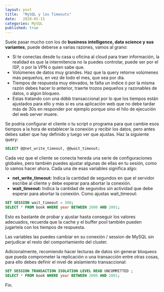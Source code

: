 ```yaml
---
layout: post
title:  "MySQL y los Timeouts"
date:   2020-05-15
categories: MySQL
published: true
---
```


Suele pasar mucho con los de **business intelligence, data science y sus variantes**, puede deberse a varias razones, vamos al grano:

- Si te conectas desde tu casa u oficina al cloud para traer información, la realidad es que la intermitencia no la puedes controlar, puede ser por el ISP, o por la VPN o quien sabe que.
- Volúmenes de datos muy grandes. Haz que la query retorne volúmenes más pequeños, en vez de todo el mes, que sea por día.
- Tiempos de respuesta muy elevados, te falta un indice ó por la misma razón debes hacer lo anterior, traerte trozos pequeños y razonables de datos, o algún bloqueo.
- Estas tratando con una ddbb transaccional por lo que los tiempos están ajustados para ello y más si es una aplicación web que no debe tardar más de 30s en responder por ejemplo porque sino el hilo de ejecución del web server muere.

Se podría configurar el cliente o tu script o programa para que cambie esos tiempos a la hora de establecer la conexión y recibir los datos, pero antes debes saber que hay definido y luego ver que ajustas. Haz la siguiente query:

```sql
SELECT @@net_write_timeout, @@wait_timeout;
```
Cada vez que el cliente se conecta hereda una serie de configuraciones globales, pero también puedes ajustar algunas de ellas en tu sesión, como lo vamos hacer ahora. Cada una de esas variables significa algo:

- **net_write_timeout:** Indica la cantidad de segundos en que el servidor escribe al cliente y debe esperar para abortar la conexión.
- **wait_timeout:** Indica la cantidad de segundos sin actividad que debe esperar para abortar la conexión.
Como ajustas wait_timeout:

```sql
SET SESSION wait_timeout = 300;
SELECT * FROM book WHERE year BETWEEN 2000 AND 2001;
```

Esto es bastante de probar y ajustar hasta conseguir los valores adecuados, recuerda que la cache y el buffer pool también pueden jugartela con los tiempos de respuesta.

Las variables las puedes cambiar en su conexión / session de MySQL sin perjudicar el resto del comportamiento del cluster.

Adicionalmente, recomiendo hacer lecturas de datos sin generar bloqueos que pueda comprometer la replicación o una transacción entre otras cosas, para ello debes definir el nivel de aislamiento transaccional:

```sql
SET SESSION TRANSACTION ISOLATION LEVEL READ UNCOMMITTED ;
SELECT * FROM book WHERE year BETWEEN 2000 AND 2001;
```

Fin.
